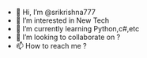 - 👋 Hi, I’m @srikrishna777
- 👀 I’m interested in New Tech
- 🌱 I’m currently learning Python,c#,etc
- 💞️ I’m looking to collaborate on ?
- 📫 How to reach me ?

<!---
srikrishna777/srikrishna777 is a ✨ special ✨ repository because its `README.md` (this file) appears on your GitHub profile.
You can click the Preview link to take a look at your changes.
--->
